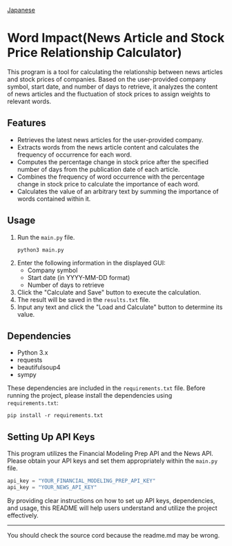 [Japanese](https://github.com/Ryunosuke1/word_impact/blob/main/README_japanese.md)
# Word Impact(News Article and Stock Price Relationship Calculator)

This program is a tool for calculating the relationship between news articles and stock prices of companies. Based on the user-provided company symbol, start date, and number of days to retrieve, it analyzes the content of news articles and the fluctuation of stock prices to assign weights to relevant words.

## Features

- Retrieves the latest news articles for the user-provided company.
- Extracts words from the news article content and calculates the frequency of occurrence for each word.
- Computes the percentage change in stock price after the specified number of days from the publication date of each article.
- Combines the frequency of word occurrence with the percentage change in stock price to calculate the importance of each word.
- Calculates the value of an arbitrary text by summing the importance of words contained within it.

## Usage

1. Run the `main.py` file.
   ```
   python3 main.py
   ```
3. Enter the following information in the displayed GUI:
   - Company symbol
   - Start date (in YYYY-MM-DD format)
   - Number of days to retrieve
4. Click the "Calculate and Save" button to execute the calculation.
5. The result will be saved in the `results.txt` file.
6. Input any text and click the "Load and Calculate" button to determine its value.

## Dependencies

- Python 3.x
- requests
- beautifulsoup4
- sympy

These dependencies are included in the `requirements.txt` file. Before running the project, please install the dependencies using `requirements.txt`:

```
pip install -r requirements.txt
```
## Setting Up API Keys

This program utilizes the Financial Modeling Prep API and the News API. Please obtain your API keys and set them appropriately within the `main.py` file.

```python
api_key = "YOUR_FINANCIAL_MODELING_PREP_API_KEY"
api_key = "YOUR_NEWS_API_KEY"
```
By providing clear instructions on how to set up API keys, dependencies, and usage, this README will help users understand and utilize the project effectively.

---

You should check the source cord because the readme.md may be wrong.
